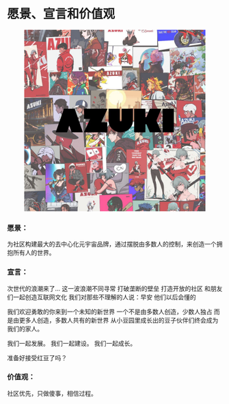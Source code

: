 # 愿景、宣言和价值观

<figure><img src="../.gitbook/assets/愿景.JPG" alt=""><figcaption></figcaption></figure>

### 愿景：

为社区构建最大的去中心化元宇宙品牌，通过摆脱由多数人的控制，来创造一个拥抱所有人的世界。

### 宣言：

次世代的浪潮来了... 这一波浪潮不同寻常 打破垄断的壁垒 打造开放的社区 和朋友们一起创造互联网文化 我们对那些不理解的人说：早安 他们以后会懂的

我们欢迎勇敢的你来到一个未知的新世界 一个不是由多数人创造，少数人独占 而是由更多人创造，多数人共有的新世界 从小豆园里成长出的豆子伙伴们终会成为我们的家人。

我们一起发展。 我们一起建设。 我们一起成长。

准备好接受红豆了吗？

### 价值观：

社区优先，只做傻事，相信过程。

